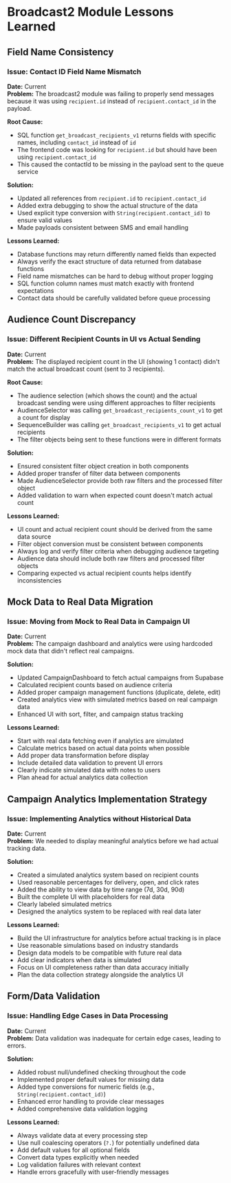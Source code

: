 # Broadcast2 Module Lessons Learned

## Field Name Consistency

### Issue: Contact ID Field Name Mismatch
**Date:** Current  
**Problem:** The broadcast2 module was failing to properly send messages because it was using `recipient.id` instead of `recipient.contact_id` in the payload.

**Root Cause:**
- SQL function `get_broadcast_recipients_v1` returns fields with specific names, including `contact_id` instead of `id`
- The frontend code was looking for `recipient.id` but should have been using `recipient.contact_id`
- This caused the contactId to be missing in the payload sent to the queue service

**Solution:**
- Updated all references from `recipient.id` to `recipient.contact_id`
- Added extra debugging to show the actual structure of the data
- Used explicit type conversion with `String(recipient.contact_id)` to ensure valid values
- Made payloads consistent between SMS and email handling

**Lessons Learned:**
- Database functions may return differently named fields than expected
- Always verify the exact structure of data returned from database functions
- Field name mismatches can be hard to debug without proper logging
- SQL function column names must match exactly with frontend expectations
- Contact data should be carefully validated before queue processing

## Audience Count Discrepancy

### Issue: Different Recipient Counts in UI vs Actual Sending
**Date:** Current  
**Problem:** The displayed recipient count in the UI (showing 1 contact) didn't match the actual broadcast count (sent to 3 recipients).

**Root Cause:**
- The audience selection (which shows the count) and the actual broadcast sending were using different approaches to filter recipients
- AudienceSelector was calling `get_broadcast_recipients_count_v1` to get a count for display
- SequenceBuilder was calling `get_broadcast_recipients_v1` to get actual recipients
- The filter objects being sent to these functions were in different formats

**Solution:**
- Ensured consistent filter object creation in both components
- Added proper transfer of filter data between components
- Made AudienceSelector provide both raw filters and the processed filter object
- Added validation to warn when expected count doesn't match actual count

**Lessons Learned:**
- UI count and actual recipient count should be derived from the same data source
- Filter object conversion must be consistent between components
- Always log and verify filter criteria when debugging audience targeting
- Audience data should include both raw filters and processed filter objects
- Comparing expected vs actual recipient counts helps identify inconsistencies

## Mock Data to Real Data Migration

### Issue: Moving from Mock to Real Data in Campaign UI
**Date:** Current  
**Problem:** The campaign dashboard and analytics were using hardcoded mock data that didn't reflect real campaigns.

**Solution:**
- Updated CampaignDashboard to fetch actual campaigns from Supabase
- Calculated recipient counts based on audience criteria
- Added proper campaign management functions (duplicate, delete, edit)
- Created analytics view with simulated metrics based on real campaign data
- Enhanced UI with sort, filter, and campaign status tracking

**Lessons Learned:**
- Start with real data fetching even if analytics are simulated
- Calculate metrics based on actual data points when possible
- Add proper data transformation before display
- Include detailed data validation to prevent UI errors
- Clearly indicate simulated data with notes to users
- Plan ahead for actual analytics data collection

## Campaign Analytics Implementation Strategy

### Issue: Implementing Analytics without Historical Data
**Date:** Current  
**Problem:** We needed to display meaningful analytics before we had actual tracking data.

**Solution:**
- Created a simulated analytics system based on recipient counts
- Used reasonable percentages for delivery, open, and click rates
- Added the ability to view data by time range (7d, 30d, 90d)
- Built the complete UI with placeholders for real data
- Clearly labeled simulated metrics
- Designed the analytics system to be replaced with real data later

**Lessons Learned:**
- Build the UI infrastructure for analytics before actual tracking is in place
- Use reasonable simulations based on industry standards
- Design data models to be compatible with future real data
- Add clear indicators when data is simulated
- Focus on UI completeness rather than data accuracy initially
- Plan the data collection strategy alongside the analytics UI

## Form/Data Validation

### Issue: Handling Edge Cases in Data Processing
**Date:** Current  
**Problem:** Data validation was inadequate for certain edge cases, leading to errors.

**Solution:**
- Added robust null/undefined checking throughout the code
- Implemented proper default values for missing data
- Added type conversions for numeric fields (e.g., `String(recipient.contact_id)`)
- Enhanced error handling to provide clear messages
- Added comprehensive data validation logging

**Lessons Learned:**
- Always validate data at every processing step
- Use null coalescing operators (`?.`) for potentially undefined data
- Add default values for all optional fields
- Convert data types explicitly when needed
- Log validation failures with relevant context
- Handle errors gracefully with user-friendly messages 
